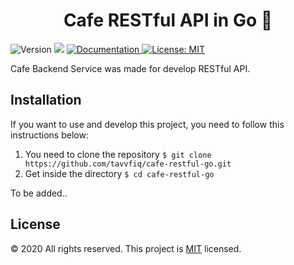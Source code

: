 <h1 align="center">Cafe RESTful API in Go 👋</h1>
<p>
  <img alt="Version" src="https://img.shields.io/badge/version-1.0.0-blue.svg?cacheSeconds=2592000" />
  <img src="https://img.shields.io/badge/go-1.15.5-blue.svg" />
  <a href="https://gitlab.com/project-bmn/backend-service/" target="_blank">
    <img alt="Documentation" src="https://img.shields.io/badge/documentation-yes-brightgreen.svg" />
  </a>
  <a href="#" target="_blank">
    <img alt="License: MIT" src="https://img.shields.io/badge/License-MIT-yellow.svg" />
  </a>
</p>

Cafe Backend Service was made for develop RESTful API.

## Installation

If you want to use and develop this project, you need to follow this instructions below:

1. You need to clone the repository `$ git clone https://github.com/tavvfiq/cafe-restful-go.git`
2. Get inside the directory `$ cd cafe-restful-go`

To be added..

## License

&copy; 2020 All rights reserved.
This project is [MIT](https://choosealicense.com/licenses/mit/) licensed.